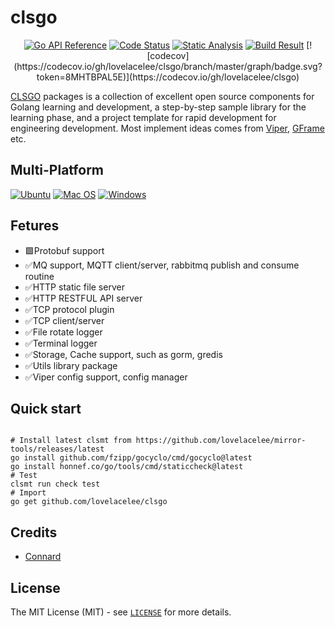 # clsgo

<p align="center">
    <a href="https://pkg.go.dev/github.com/lovelacelee/clsgo" title="Go API Reference" rel="nofollow"><img src="https://img.shields.io/badge/go-documentation-blue.svg?style=flat" alt="Go API Reference"></a>
    <a href="https://goreportcard.com/report/github.com/lovelacelee/clsgo"><img src="https://goreportcard.com/badge/github.com/lovelacelee/clsgo" alt="Code Status" /></a>
    <a href="https://github.com/lovelacelee/clsgo/actions/workflows/static_analysis.yml"><img src="https://github.com/lovelacelee/clsgo/actions/workflows/static_analysis.yml/badge.svg" alt="Static Analysis"/></a>
    <a href="https://github.com/lovelacelee/clsgo/actions/workflows/build.yml"><img src="https://github.com/lovelacelee/clsgo/actions/workflows/build.yml/badge.svg" alt="Build Result"/></a>
    [![codecov](https://codecov.io/gh/lovelacelee/clsgo/branch/master/graph/badge.svg?token=8MHTBPAL5E)](https://codecov.io/gh/lovelacelee/clsgo)
</p>

[CLSGO](https://pkg.go.dev/github.com/lovelacelee/clsgo) packages is a collection of excellent open source components for Golang learning and development, a step-by-step sample library for the learning phase, and a project template for rapid development for engineering development. Most implement ideas comes from [Viper](https://github.com/spf13/viper), [GFrame](https://github.com/gogf/gf) etc.

## Multi-Platform

[![Ubuntu](https://img.shields.io/badge/Ubuntu-E95420?logo=ubuntu\&logoColor=white)](https://docs.github.com/en/actions/reference/workflow-syntax-for-github-actions#jobsjob_idruns-on) [![Mac OS](https://img.shields.io/badge/mac%20os-000000?logo=macos\&logoColor=F0F0F0)](https://docs.github.com/en/actions/reference/workflow-syntax-for-github-actions#jobsjob_idruns-on) [![Windows](https://img.shields.io/badge/Windows-0078D6?logo=windows\&logoColor=white)](https://docs.github.com/en/actions/reference/workflow-syntax-for-github-actions#jobsjob_idruns-on)

## Fetures

* 🟩Protobuf support
* ✅MQ support, MQTT client/server, rabbitmq publish and consume routine
* ✅HTTP static file server
* ✅HTTP RESTFUL API server
* ✅TCP protocol plugin
* ✅TCP client/server
* ✅File rotate logger
* ✅Terminal logger
* ✅Storage, Cache support, such as gorm, gredis
* ✅Utils library package
* ✅Viper config support, config manager

## Quick start

```shell

# Install latest clsmt from https://github.com/lovelacelee/mirror-tools/releases/latest
go install github.com/fzipp/gocyclo/cmd/gocyclo@latest
go install honnef.co/go/tools/cmd/staticcheck@latest
# Test
clsmt run check test
# Import 
go get github.com/lovelacelee/clsgo
```


<!-- [![Star History Chart](https://api.star-history.com/svg?repos=lovelacelee/clsgo&type=Date)](https://star-history.com/#lovelacelee/clsgo&Date) -->


## Credits

 * [Connard](https://github.com/lovelacelee)

## License

The MIT License (MIT) - see [`LICENSE`](https://github.com/lovelacelee/clsgo/blob/master/LICENSE) for more details.